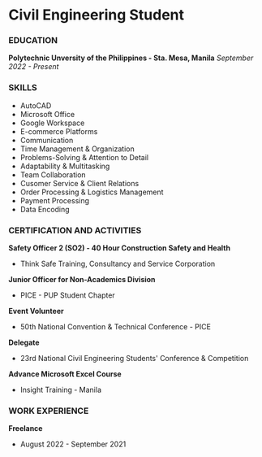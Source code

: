 # Civil Engineering Student

### EDUCATION
**Polytechnic Unversity of the Philippines - Sta. Mesa, Manila**
*September 2022 - Present*

### SKILLS
- AutoCAD
- Microsoft Office
- Google Workspace
- E-commerce Platforms
- Communication
- Time Management & Organization
- Problems-Solving & Attention to Detail
- Adaptability & Multitasking
- Team Collaboration
- Cusomer Service & Client Relations
- Order Processing & Logistics Management
- Payment Processing
- Data Encoding

### CERTIFICATION AND ACTIVITIES
**Safety Officer 2 (SO2) - 40 Hour Construction Safety and Health**
- Think Safe Training, Consultancy and Service Corporation

**Junior Officer for Non-Academics Division**
- PICE - PUP Student Chapter

**Event Volunteer**
- 50th National Convention & Technical Conference - PICE

**Delegate**
- 23rd National Civil Engineering Students' Conference & Competition

**Advance Microsoft Excel Course**
- Insight Training - Manila

### WORK EXPERIENCE 
**Freelance**
- August 2022 - September 2021
